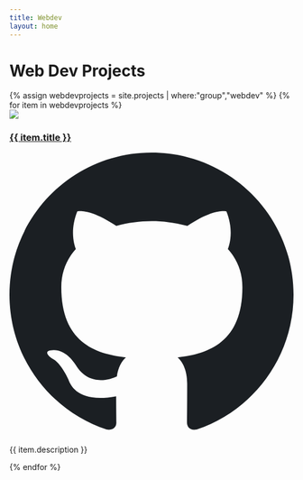 ```yaml
---
title: Webdev
layout: home
---
```


<div class="w-full relative pt-4 bg-gray-100">
    <div class="w-full lg:container mx-auto">
        <h1 class="text-center text-3xl font-bold leading-wide uppercase">Web Dev Projects</h1>
        <div class="grid grid-cols-2 gap-4 lg:px-8 pt-3 pb-10">
        {% assign webdevprojects = site.projects | where:"group","webdev" %}
            {% for item in webdevprojects %}    
                <div class="flex flex-col lg:flex-row col-span-2 lg:col-span-1">
                        <div class="lg:w-1/3 flex-shrink-0">
                            <a href="/projects/{{item.urlsafetitle}}" class="hover:text-blue-500"><img class="w-full h-full object-cover shadow" src="{{ item.image }}"/></a>
                        </div>
                        <div class="mt-3 lg:mt-0 mx-3">
                            <div class="flex items-center">
                                <h3 class="font-semibold"><a href="/projects/{{item.urlsafetitle}}" class="hover:text-blue-500">{{ item.title }}</a></h3>
                                <a href="{{ item.source }}" class="w-5 h-5 ml-3 hover:text-blue-500">
                                    <svg viewBox="0 0 1024 1024" fill="none" xmlns="http://www.w3.org/2000/svg"> <path fill-rule="evenodd" clip-rule="evenodd" d="M8 0C3.58 0 0 3.58 0 8C0 11.54 2.29 14.53 5.47 15.59C5.87 15.66 6.02 15.42 6.02 15.21C6.02 15.02 6.01 14.39 6.01 13.72C4 14.09 3.48 13.23 3.32 12.78C3.23 12.55 2.84 11.84 2.5 11.65C2.22 11.5 1.82 11.13 2.49 11.12C3.12 11.11 3.57 11.7 3.72 11.94C4.44 13.15 5.59 12.81 6.05 12.6C6.12 12.08 6.33 11.73 6.56 11.53C4.78 11.33 2.92 10.64 2.92 7.58C2.92 6.71 3.23 5.99 3.74 5.43C3.66 5.23 3.38 4.41 3.82 3.31C3.82 3.31 4.49 3.1 6.02 4.13C6.66 3.95 7.34 3.86 8.02 3.86C8.7 3.86 9.38 3.95 10.02 4.13C11.55 3.09 12.22 3.31 12.22 3.31C12.66 4.41 12.38 5.23 12.3 5.43C12.81 5.99 13.12 6.7 13.12 7.58C13.12 10.65 11.25 11.33 9.47 11.53C9.76 11.78 10.01 12.26 10.01 13.01C10.01 14.08 10 14.94 10 15.21C10 15.42 10.15 15.67 10.55 15.59C13.71 14.53 16 11.53 16 8C16 3.58 12.42 0 8 0Z" transform="scale(64)" class="fill-current" fill="#1B1F23"/> </svg>
                                </a>
                            </div>
                            <p class="lg:text-sm"> {{ item.description }} </p>
                        </div>
                </div>
            {% endfor %}
        </div>
    </div>   
</div>